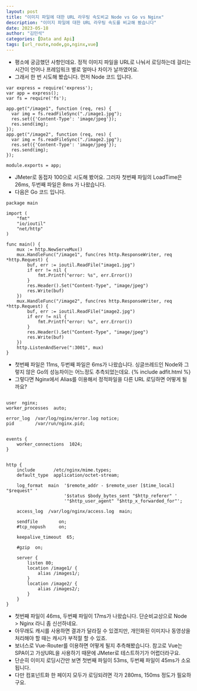 ```yaml
---
layout: post
title: "이미지 파일에 대한 URL 라우팅 속도비교 Node vs Go vs Nginx"
description: "이미지 파일에 대한 URL 라우팅 속도를 비교해 봤습니다"
date: 2023-05-18
author: "김민석"
categories: [Data and Api]
tags: [url_route,node,go,nginx,vue]
---
```

- 평소에 궁금했던 사항인데요. 정적 이미지 파일을 URL로 나눠서 로딩하는데 걸리는 시간이 언어나 프레임워크 별로
얼마나 차이가 날까였어요.
- 그래서 한 번 시도해 봤습니다. 먼저 Node 코드 입니다.
```
var express = require('express');
var app = express();
var fs = require('fs');

app.get("/image1", function (req, res) {
  var img = fs.readFileSync("./image1.jpg");
  res.set({'Content-Type': 'image/jpeg'});
  res.send(img);
});
app.get("/image2", function (req, res) {
  var img = fs.readFileSync("./image2.jpg");
  res.set({'Content-Type': 'image/jpeg'});
  res.send(img);
});

module.exports = app;
``` 
- JMeter로 동접자 100으로 시도해 봤어요. 그러자 첫번째 파일의 LoadTime은 26ms, 두번째 파일은 8ms 가 나왔습니다.
- 다음은 Go 코드 입니다.
```
package main

import (
	"fmt"
	"io/ioutil"
	"net/http"
)

func main() {
	mux := http.NewServeMux()
	mux.HandleFunc("/image1", func(res http.ResponseWriter, req *http.Request) {
		buf, err := ioutil.ReadFile("image1.jpg")
		if err != nil {
			fmt.Printf("error: %s", err.Error())
		}
		res.Header().Set("Content-Type", "image/jpeg")
		res.Write(buf)
	})
	mux.HandleFunc("/image2", func(res http.ResponseWriter, req *http.Request) {
		buf, err := ioutil.ReadFile("image2.jpg")
		if err != nil {
			fmt.Printf("error: %s", err.Error())
		}
		res.Header().Set("Content-Type", "image/jpeg")
		res.Write(buf)
	})
	http.ListenAndServe(":3001", mux)
}
```
- 첫번째 파일은 11ms, 두번째 파일은 6ms가 나왔습니다. 싱글쓰레드인 Node와 그렇지 않은 Go의 성능차이는
어느정도 추측되었는데요.
{% include adfit.html %}
- 그렇다면 Nginx에서 Alias를 이용해서 정적파일을 다른 URL 로딩하면 어떻게 될까요?
```

user  nginx;
worker_processes  auto;

error_log  /var/log/nginx/error.log notice;
pid        /var/run/nginx.pid;


events {
    worker_connections  1024;
}


http {
    include       /etc/nginx/mime.types;
    default_type  application/octet-stream;

    log_format  main  '$remote_addr - $remote_user [$time_local] "$request" '
                      '$status $body_bytes_sent "$http_referer" '
                      '"$http_user_agent" "$http_x_forwarded_for"';

    access_log  /var/log/nginx/access.log  main;

    sendfile        on;
    #tcp_nopush     on;

    keepalive_timeout  65;

    #gzip  on;

    server {
        listen 80;
        location /image1/ {
            alias /images1/;
        }
        location /image2/ {
            alias /images2/;
        }
    }
}
```
- 첫번째 파일이 46ms, 두번째 파일이 17ms가 나왔습니다. 단순비교상으로 Node > Nginx 라니 좀 신선하네요. 
- 아무래도 캐시를 사용하면 결과가 달라질 수 있겠지만, 개인화된 이미지나 동영상을 처리해야 할 때는 캐시가 부적절 할 수 있죠.
- 보너스로 Vue-Router를 이용하면 어떻게 될지 추측해봤습니다. 참고로 Vue는 SPA이고 가상URL을 사용하기 때문에 JMeter로 테스트하기가 어렵더라구요.
- 단순히 이미지 로딩시간만 보면 첫번째 파일이 53ms, 두번째 파일이 45ms가 소요됩니다.
- 다만 컴포넌트화 한 페이지 모두가 로딩되려면 각가 280ms, 150ms 정도가 필요하구요. 


